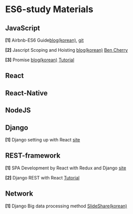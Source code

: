 # ES6-study Materials

## JavaScript
**[1]** Airbnb-ES6 Guide[blog(korean)](https://firejune.com/1794/Airbnb%EC%9D%98+ES6+%EC%9E%90%EB%B0%94%EC%8A%A4%ED%81%AC%EB%A6%BD%ED%8A%B8+%EC%8A%A4%ED%83%80%EC%9D%BC+%EA%B0%80%EC%9D%B4%EB%93%9C),
[git](https://github.com/airbnb/javascript)


**[2]** Jascript Scoping and Hoisting [blog(korean)](http://chanlee.github.io/2013/12/10/javascript-variable-scope-and-hoisting)
[Ben Cherry](http://www.adequatelygood.com/JavaScript-Scoping-and-Hoisting.html)


**[3]** Promise [blog(korean)](https://programmingsummaries.tistory.com/325) [Tutorial](http://webframeworks.kr/tutorials/translate/es6-promise-api-1/)

## React

## React-Native

## NodeJS

## Django

**[1]** Django setting up with React [site](http://v1k45.com/blog/modern-django-part-1-setting-up-django-and-react/)

## REST-framework

**[1]** SPA Development by React with Redux and Django [site](http://webframeworks.kr/tutorials/react/react-django-full-stack-spa)


**[2]** Django REST with React [Tutorial](https://www.valentinog.com/blog/tutorial-api-django-rest-react/)




## Network

**[1]** Django Big data processing method [SlideShare(korean)](https://www.slideshare.net/JueunSeo1/django-64975491)
